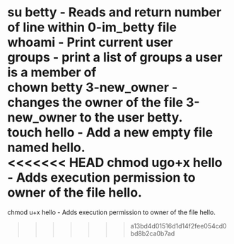 su betty - Reads and return number of line within 0-im_betty file\
whoami - Print current user\
groups - print a list of groups a user is a member of\
chown betty 3-new_owner - changes the owner of the file 3-new_owner to the user betty.\
touch hello - Add a new empty file named hello.\
<<<<<<< HEAD
chmod ugo+x hello - Adds execution permission to owner of the file hello.
=======
chmod u+x hello - Adds execution permission to owner of the file hello.
>>>>>>> a13bd4d01516d1d14f2fee054cd0bd8b2ca0b7ad
